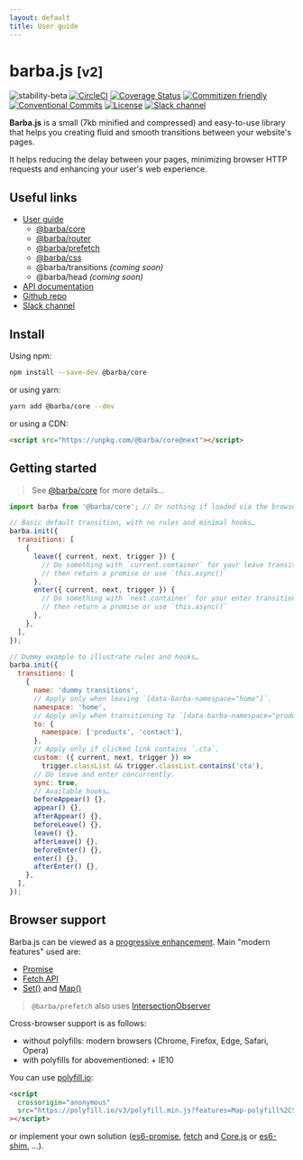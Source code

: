 ```yaml
---
layout: default
title: User guide
---
```


# barba.js <small>[v2]</small>

![stability-beta](https://img.shields.io/badge/stability-beta-lightgrey.svg?style=flat-square)
[![CircleCI](https://img.shields.io/circleci/project/github/barbajs/barba/master.svg?style=flat-square)](https://circleci.com/gh/barbajs/barba/tree/master)
[![Coverage Status](https://img.shields.io/coveralls/github/barbajs/barba/master.svg?style=flat-square)](https://coveralls.io/github/barbajs/barba?branch=master)
[![Commitizen friendly](https://img.shields.io/badge/commitizen-friendly-brightgreen.svg?style=flat-square)](http://commitizen.github.io/cz-cli/)
[![Conventional Commits](https://img.shields.io/badge/Conventional%20Commits-1.0.0-yellow.svg?style=flat-square)](https://conventionalcommits.org)
[![License](https://img.shields.io/badge/license-MIT-green.svg?style=flat-square)](https://github.com/barbajs/barba/blob/master/LICENSE)
[![Slack channel](https://img.shields.io/badge/slack-channel-purple.svg?style=flat-square&logo=slack)](https://barbajs.slack.com)

**Barba.js** is a small (7kb minified and compressed) and easy-to-use library that helps you creating fluid and smooth transitions between your website's pages.

It helps reducing the delay between your pages, minimizing browser HTTP requests and enhancing your user's web experience.

## Useful links

- [User guide](https://barba.js.org/docs/v2/user/)
  - [@barba/core](https://barba.js.org/docs/v2/user/core.html)
  - [@barba/router](https://barba.js.org/docs/v2/user/router.html)
  - [@barba/prefetch](https://barba.js.org/docs/v2/user/prefetch.html)
  - [@barba/css](https://barba.js.org/docs/v2/user/css.html)
  - @barba/transitions _(coming soon)_
  - @barba/head _(coming soon)_
- [API documentation](https://barba.js.org/docs/v2/api/)
- [Github repo](https://github.com/barbajs/barba)
- [Slack channel](https://barbajs.slack.com)

## Install

Using npm:

```sh
npm install --save-dev @barba/core
```

or using yarn:

```sh
yarn add @barba/core --dev
```

or using a CDN:

```html
<script src="https://unpkg.com/@barba/core@next"></script>
```

## Getting started

> See [@barba/core](https://barba.js.org/docs/v2/user/core.html) for more details…

```js
import barba from '@barba/core'; // Or nothing if loaded via the browser

// Basic default transition, with no rules and minimal hooks…
barba.init({
  transitions: [
    {
      leave({ current, next, trigger }) {
        // Do something with `current.container` for your leave transition
        // then return a promise or use `this.async()`
      },
      enter({ current, next, trigger }) {
        // Do something with `next.container` for your enter transition
        // then return a promise or use `this.async()`
      },
    },
  ],
});

// Dummy example to illustrate rules and hooks…
barba.init({
  transitions: [
    {
      name: 'dummy transitions',
      // Apply only when leaving `[data-barba-namespace="home"]`.
      namespace: 'home',
      // Apply only when transitioning to `[data-barba-namespace="products | contact"]`.
      to: {
        namespace: ['products', 'contact'],
      },
      // Apply only if clicked link contains `.cta`.
      custom: ({ current, next, trigger }) =>
        trigger.classList && trigger.classList.contains('cta'),
      // Do leave and enter concurrently.
      sync: true,
      // Available hooks…
      beforeAppear() {},
      appear() {},
      afterAppear() {},
      beforeLeave() {},
      leave() {},
      afterLeave() {},
      beforeEnter() {},
      enter() {},
      afterEnter() {},
    },
  ],
});
```

## Browser support

Barba.js can be viewed as a [progressive enhancement](https://www.smashingmagazine.com/2009/04/progressive-enhancement-what-it-is-and-how-to-use-it/).
Main "modern features" used are:

- [Promise](https://developer.mozilla.org/en-US/docs/Web/JavaScript/Reference/Global_Objects/Promise)
- [Fetch API](https://developer.mozilla.org/en-US/docs/Web/API/Fetch_API)
- [Set()](https://developer.mozilla.org/en-US/docs/Web/JavaScript/Reference/Global_Objects/Set) and [Map()](https://developer.mozilla.org/en-US/docs/Web/JavaScript/Reference/Global_Objects/Map)

> `@barba/prefetch` also uses [IntersectionObserver](https://developer.mozilla.org/en-US/docs/Web/API/Intersection_Observer_API)

Cross-browser support is as follows:

- without polyfills: modern browsers (Chrome, Firefox, Edge, Safari, Opera)
- with polyfills for abovementioned: + IE10

You can use [polyfill.io](https://polyfill.io/v3/):

```html
<script
  crossorigin="anonymous"
  src="https://polyfill.io/v3/polyfill.min.js?features=Map-polyfill%2CSet-polyfill%2CPromise-polyfill%2Cfetch-polyfill%2CIntersectionObserver-polyfill"
></script>
```

or implement your own solution ([es6-promise](https://github.com/stefanpenner/es6-promise), [fetch](https://github.com/github/fetch) and [Core.js](https://github.com/zloirock/core-js) or [es6-shim](https://github.com/paulmillr/es6-shim/blob/master/README.md), …).
